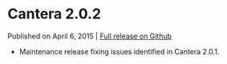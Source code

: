 <!--
.. title: Cantera 2.0.2
.. slug: v2.0.2
.. date: 2015-04-06T21:04:23Z
.. tags: 
.. category: 
.. link: 
.. description: 
.. type: text
-->

# Cantera 2.0.2

Published on April 6, 2015 | [Full release on Github](https://github.com/Cantera/cantera/releases/tag/v2.0.2)

- Maintenance release fixing issues identified in Cantera 2.0.1.
